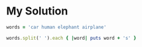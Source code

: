 # My Solution

```ruby
words = 'car human elephant airplane'

words.split(' ').each { |word| puts word + 's' }
```
